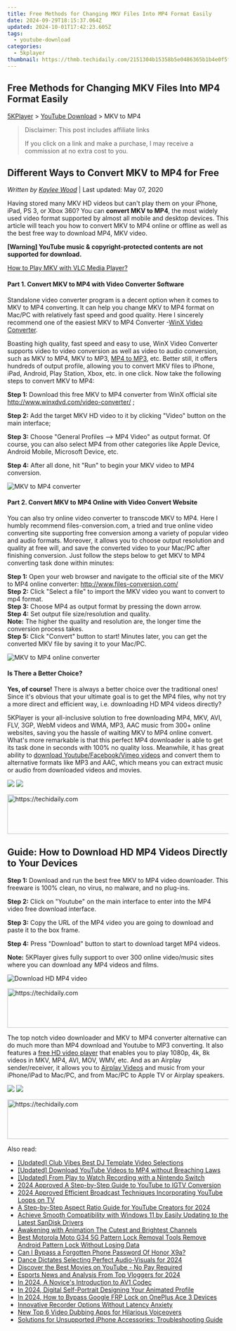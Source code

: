 ```yaml
---
title: Free Methods for Changing MKV Files Into MP4 Format Easily
date: 2024-09-29T18:15:37.064Z
updated: 2024-10-01T17:42:23.605Z
tags:
  - youtube-download
categories:
  - 5kplayer
thumbnail: https://thmb.techidaily.com/2151304b15358b5e0486365b1b4e0f5fc2185a4452deb2b08eaf2b9d1e47c0a1.jpg
---
```


## Free Methods for Changing MKV Files Into MP4 Format Easily

[5KPlayer](https://tools.techidaily.com/5kplayer/products/) \> [YouTube Download](https://tools.techidaily.com/5kplayer/youtube-download/) \> MKV to MP4 

>  Disclaimer: This post includes affiliate links
>
>  If you click on a link and make a purchase, I may receive a commission at no extra cost to you.
>

## Different Ways to Convert MKV to MP4 for Free

 _Written by [Kaylee Wood](https://www.quora.com/profile/Amanda-Hu-21)_ | Last updated: May 07, 2020 

Having stored many MKV HD videos but can't play them on your iPhone, iPad, PS 3, or Xbox 360? You can **convert MKV to MP4**, the most widely used video format supported by almost all mobile and desktop devices. This article will teach you how to convert MKV to MP4 online or offline as well as the best free way to download MP4, MKV video.

**\[Warning\] YouTube music & copyright-protected contents are not supported for download.**

[How to Play MKV with VLC Media Player?](https://tools.techidaily.com/5kplayer/products/)

#### **Part 1\. Convert MKV to MP4 with Video Converter Software**

Standalone video converter program is a decent option when it comes to MKV to MP4 converting. It can help you change MKV to MP4 format on Mac/PC with relatively fast speed and good quality. Here I sincerely recommend one of the easiest MKV to MP4 Converter -[WinX Video Converter](https://tools.techidaily.com/winxdvd/winxvideo-ai/).

Boasting high quality, fast speed and easy to use, WinX Video Converter supports video to video conversion as well as video to audio conversion, such as MKV to MP4, MKV to MP3, [MP4 to MP3](https://tools.techidaily.com/5kplayer/youtube-download/), etc. Better still, it offers hundreds of output profile, allowing you to convert MKV files to iPhone, iPad, Android, Play Station, Xbox, etc. in one click. Now take the following steps to convert MKV to MP4: 

**Step 1:** Download this free MKV to MP4 converter from WinX official site http://www.winxdvd.com/video-converter/ ;

**Step 2:** Add the target MKV HD video to it by clicking "Video" button on the main interface; 

**Step 3:** Choose "General Profiles --> MP4 Video" as output format. Of course, you can also select MP4 from other categories like Apple Device, Android Mobile, Microsoft Device, etc. 

**Step 4:** After all done, hit "Run" to begin your MKV video to MP4 conversion.

![MKV to MP4 converter](https://www.5kplayer.com/youtube-download/img/convert-mkv-to-mp4-608.png) 

#### **Part 2\. Convert MKV to MP4 Online with Video Convert Website**

You can also try online video converter to transcode MKV to MP4\. Here I humbly recommend files-conversion.com, a tried and true online video converting site supporting free conversion among a variety of popular video and audio formats. Moreover, it allows you to choose output resolution and quality at free will, and save the converted video to your Mac/PC after finishing conversion. Just follow the steps below to get MKV to MP4 converting task done within minutes:

**Step 1:** Open your web browser and navigate to the official site of the MKV to MP4 online converter: http://www.files-conversion.com/   
**Step 2:** Click "Select a file" to import the MKV video you want to convert to mp4 format.   
**Step 3:** Choose MP4 as output format by pressing the down arrow.   
**Step 4:** Set output file size/resolution and quality.   
**Note:** The higher the quality and resolution are, the longer time the conversion process takes.  
**Step 5:** Click "Convert" button to start! Minutes later, you can get the converted MKV file by saving it to your Mac/PC. 

![MKV to MP4 online converter](https://www.5kplayer.com/youtube-download/img/online-mp4-to-wma-converter-1218.jpg) 

#### **Is There a Better Choice?**

**Yes, of course!** There is always a better choice over the traditional ones! Since it's obvious that your ultimate goal is to get the MP4 files, why not try a more direct and efficient way, i.e. downloading HD MP4 videos directly? 

5KPlayer is your all-inclusive solution to free downloading MP4, MKV, AVI, FLV, 3GP, WebM videos and WMA, MP3, AAC music from 300+ online websites, saving you the hassle of waiting MKV to MP4 online convert. What's more remarkable is that this perfect MP4 downloader is able to get its task done in seconds with 100% no quality loss. Meanwhile, it has great ability to [download Youtube/Facebook/Vimeo videos](https://tools.techidaily.com/5kplayer/youtube-download/) and convert them to alternative formats like MP3 and AAC, which means you can extract music or audio from downloaded videos and movies. 

[![](https://www.5kplayer.com/youtube-download/../button/freedownwhitewin.png)](https://tools.techidaily.com/5kplayer/products/) [![](https://www.5kplayer.com/youtube-download/../button/freedownbackmac.png)](https://tools.techidaily.com/5kplayer/products/) 

<!-- affiliate ads begin -->
<a href="https://unicoeye.pxf.io/c/5597632/2134248/18498" target="_top" id="2134248">
  <img src="//a.impactradius-go.com/display-ad/18498-2134248" border="0" alt="https://techidaily.com" width="728" height="90"/>
</a>
<img height="0" width="0" src="https://unicoeye.pxf.io/i/5597632/2134248/18498" style="position:absolute;visibility:hidden;" border="0" />
<!-- affiliate ads end -->

## Guide: How to Download HD MP4 Videos Directly to Your Devices

**Step 1:**  Download and run the best free MKV to MP4 video downloader. This freeware is 100% clean, no virus, no malware, and no plug-ins.

**Step 2:** Click on "Youtube" on the main interface to enter into the MP4 video free download interface. 

**Step 3:** Copy the URL of the MP4 video you are going to download and paste it to the box frame. 

**Step 4:** Press "Download" button to start to download target MP4 videos.

**Note:** 5KPlayer gives fully support to over 300 online video/music sites where you can download any MP4 videos and films. 

![Download HD MP4 video](https://www.5kplayer.com/youtube-download/img/5k-badblood-ts-free-download-yxt-051901.jpg) 

<!-- affiliate ads begin -->
<a href="https://ephamedtechinc.pxf.io/c/5597632/2123508/26400" target="_top" id="2123508">
  <img src="//a.impactradius-go.com/display-ad/26400-2123508" border="0" alt="https://techidaily.com" width="728" height="90"/>
</a>
<img height="0" width="0" src="https://ephamedtechinc.pxf.io/i/5597632/2123508/26400" style="position:absolute;visibility:hidden;" border="0" />
<!-- affiliate ads end -->

The top notch video downloader and MKV to MP4 converter alternative can do much more than MP4 download and Youtube to MP3 converting. It also features a [free HD video player](https://tools.techidaily.com/5kplayer/video-music-player/) that enables you to play 1080p, 4k, 8k videos in MKV, MP4, AVI, MOV, WMV, etc. And as an Airplay sender/receiver, it allows you to [Airplay Videos](https://tools.techidaily.com/5kplayer/airplay/) and music from your iPhone/iPad to Mac/PC, and from Mac/PC to Apple TV or Airplay speakers.

[![](https://www.5kplayer.com/youtube-download/../button/freedownwhitewin.png)](https://tools.techidaily.com/5kplayer/products/) [![](https://www.5kplayer.com/youtube-download/../button/freedownbackmac.png)](https://tools.techidaily.com/5kplayer/products/)

<!-- affiliate ads begin -->
<a href="https://appsumo.8odi.net/c/5597632/2144279/7443" target="_top" id="2144279">
  <img src="//a.impactradius-go.com/display-ad/7443-2144279" border="0" alt="https://techidaily.com" width="728" height="90"/>
</a>
<img height="0" width="0" src="https://appsumo.8odi.net/i/5597632/2144279/7443" style="position:absolute;visibility:hidden;" border="0" />
<!-- affiliate ads end -->

<ins class="adsbygoogle"
     style="display:block"
     data-ad-format="autorelaxed"
     data-ad-client="ca-pub-7571918770474297"
     data-ad-slot="1223367746"></ins>

<ins class="adsbygoogle"
     style="display:block"
     data-ad-client="ca-pub-7571918770474297"
     data-ad-slot="8358498916"
     data-ad-format="auto"
     data-full-width-responsive="true"></ins>

<span class="atpl-alsoreadstyle">Also read:</span>
<div><ul>
<li><a href="https://youtube-video-recordings.techidaily.com/updated-club-vibes-best-dj-template-video-selections/"><u>[Updated] Club Vibes Best DJ Template Video Selections</u></a></li>
<li><a href="https://youtube-video-recordings.techidaily.com/updated-download-youtube-videos-to-mp4-without-breaching-laws/"><u>[Updated] Download YouTube Videos to MP4 without Breaching Laws</u></a></li>
<li><a href="https://on-screen-recording.techidaily.com/updated-from-play-to-watch-recording-with-a-nintendo-switch/"><u>[Updated] From Play to Watch Recording with a Nintendo Switch</u></a></li>
<li><a href="https://youtube-video-recordings.techidaily.com/2024-approved-a-step-by-step-guide-to-youtube-to-igtv-conversion/"><u>2024 Approved A Step-by-Step Guide to YouTube to IGTV Conversion</u></a></li>
<li><a href="https://youtube-video-recordings.techidaily.com/2024-approved-efficient-broadcast-techniques-incorporating-youtube-loops-on-tv/"><u>2024 Approved Efficient Broadcast Techniques Incorporating YouTube Loops on TV</u></a></li>
<li><a href="https://youtube-video-recordings.techidaily.com/a-step-by-step-aspect-ratio-guide-for-youtube-creators-for-2024/"><u>A Step-by-Step Aspect Ratio Guide for YouTube Creators for 2024</u></a></li>
<li><a href="https://win-dash.techidaily.com/achieve-smooth-compatibility-with-windows-11-by-easily-updating-to-the-latest-sandisk-drivers/"><u>Achieve Smooth Compatibility with Windows 11 by Easily Updating to the Latest SanDisk Drivers</u></a></li>
<li><a href="https://youtube-video-recordings.techidaily.com/awakening-with-animation-the-cutest-and-brightest-channels/"><u>Awakening with Animation The Cutest and Brightest Channels</u></a></li>
<li><a href="https://easy-unlock-android.techidaily.com/best-motorola-moto-g34-5g-pattern-lock-removal-tools-remove-android-pattern-lock-without-losing-data-by-drfone-android/"><u>Best Motorola Moto G34 5G Pattern Lock Removal Tools Remove Android Pattern Lock Without Losing Data</u></a></li>
<li><a href="https://unlock-android.techidaily.com/can-i-bypass-a-forgotten-phone-password-of-honor-x9a-by-drfone-android/"><u>Can I Bypass a Forgotten Phone Password Of Honor X9a?</u></a></li>
<li><a href="https://youtube-video-recordings.techidaily.com/dance-dictates-selecting-perfect-audio-visuals-for-2024/"><u>Dance Dictates Selecting Perfect Audio-Visuals for 2024</u></a></li>
<li><a href="https://youtube-video-recordings.techidaily.com/discover-the-best-movies-on-youtube-no-pay-required/"><u>Discover the Best Movies on YouTube - No Pay Required</u></a></li>
<li><a href="https://youtube-video-recordings.techidaily.com/esports-news-and-analysis-from-top-vloggers-for-2024/"><u>Esports News and Analysis From Top Vloggers for 2024</u></a></li>
<li><a href="https://fox-info.techidaily.com/in-2024-a-novices-introduction-to-av1-codec/"><u>In 2024, A Novice's Introduction to AV1 Codec</u></a></li>
<li><a href="https://facebook-video-content.techidaily.com/in-2024-digital-self-portrait-designing-your-animated-profile/"><u>In 2024, Digital Self-Portrait Designing Your Animated Profile</u></a></li>
<li><a href="https://android-frp.techidaily.com/in-2024-how-to-bypass-google-frp-lock-on-oneplus-ace-3-devices-by-drfone-android/"><u>In 2024, How to Bypass Google FRP Lock on OnePlus Ace 3 Devices</u></a></li>
<li><a href="https://visual-screen-recording.techidaily.com/innovative-recorder-options-without-latency-anxiety/"><u>Innovative Recorder Options Without Latency Anxiety</u></a></li>
<li><a href="https://ai-video-apps.techidaily.com/new-top-6-video-dubbing-apps-for-hilarious-voiceovers/"><u>New Top 6 Video Dubbing Apps for Hilarious Voiceovers</u></a></li>
<li><a href="https://fox-that.techidaily.com/solutions-for-unsupported-iphone-accessories-troubleshooting-guide/"><u>Solutions for Unsupported iPhone Accessories: Troubleshooting Guide</u></a></li>
</ul></div>

